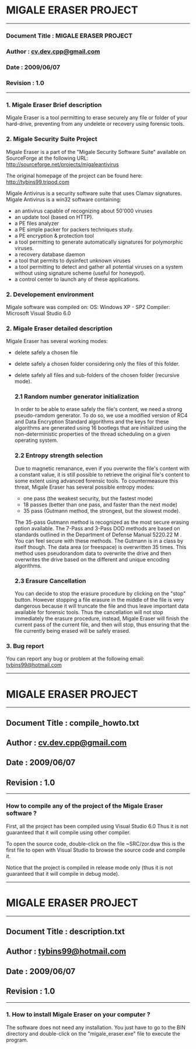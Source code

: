 # MIGALE ERASER PROJECT 

______
### Document Title	: MIGALE ERASER PROJECT
### Author			: cv.dev.cpp@gmail.com
### Date			: 2009/06/07
### Revision		: 1.0 
______


### __1. Migale Eraser Brief description__
Migale Eraser is a tool permitting to erase securely any file or
folder of your hard-drive, preventing from any undelete or recovery
using forensic tools.


### __2. Migale Security Suite Project__
Migale Eraser is a part of the "Migale Security Software Suite"
available on SourceForge at the following URL:
http://sourceforge.net/projects/migaleantivirus

The original homepage of the project can be found here:
http://tybins99.tripod.com

Migale Antivirus is a security software suite that uses Clamav signatures.
Migale Antivirus is a win32 software containing:
- an antivirus capable of recognizing about 50'000 viruses
- an update tool (based on HTTP).
- a PE files analyzer
- a PE simple packer for packers techniques study.
- a PE encryption & protection tool
- a tool permitting to generate automatically signatures for polymorphic viruses.
- a recovery database daemon
- a tool that permits to dysinfect unknown viruses
- a tool permitting to detect and gather all potential viruses on a system 
  without using signature scheme (useful for honeypot).
- a control center to launch any of these applications.  

### __2. Developement environment__
Migale software was compiled on:
OS: Windows XP - SP2
Compiler: Microsoft Visual Studio 6.0



### __2. Migale Eraser detailed description__
Migale Eraser has several working modes:
- delete safely a chosen file
- delete safely a chosen folder considering only the files of this folder.
- delete safely all files and sub-folders of the chosen folder (recursive mode).

	### __2.1 Random number generator initialization__
	In order to be able to erase safely the file's content, we need a strong pseudo-ramdom
	generator. To do so, we use a modified version of RC4 and Data Encryption Standard algorithms
	and the keys for these algorithms are generated using 16 bootlegs that are initialized using
	the non-deterministic properties of the thread scheduling on a given operating system.

	### __2.2 Entropy strength selection__
	Due to magnetic remanance, even if you overwrite the file's content with a constant value,
	it is still possible to retrieve the original file's content to some extent using advanced
	forensic tools.
	To countermeasure this threat, Migale Eraser has several possible entropy modes:
	- one pass (the weakest security, but the fastest mode)	
	- 18 passes (better than one pass, and faster than the next mode)
	- 35 pass (Gutmann method, the strongest, but the slowest mode).

	The 35-pass Gutmann method is recognized as the most secure erasing option available. 
	The 7-Pass and 3-Pass DOD methods are based on standards outlined in the Department of Defense Manual 5220.22 M . 
	You can feel secure with these methods. 
	The Gutmann is in a class by itself though. The data area (or freespace) is overwritten 35 times. 
	This method uses pseudorandom data to overwrite the drive and then overwrites the drive based on the different 
	and unique encoding algorithms.
	
	### __2.3 Erasure Cancellation__
	You can decide to stop the erasure procedure by clicking on the "stop" button.
	However stopping a file erasure in the middle of the file is very dangerous because it will
	truncate the file and thus leave important data available for forensic tools.
	Thus the cancellation will not stop immediately the erasure procedure, instead, Migale Eraser
	will finish the current pass of the current file, and then will stop, thus ensuring that the
	file currently being erased will be safely erased.


### __3. Bug report__
You can report any bug or problem at the following email:
tybins99@hotmail.com

____
# MIGALE ERASER PROJECT 
____

## Document Title	: compile_howto.txt
## Author			: cv.dev.cpp@gmail.com
## Date				: 2009/06/07
## Revision			: 1.0 
____

### __How to compile any of the project of the Migale Eraser software ?__

First, all the project has been compiled using Visual Studio 6.0
Thus it is not guaranteed that it will compile using other compiler.

To open the source code, double-click on the file ~SRC/zor.dsw
this is the first file to open with Visual Studio to browse the source 
code and compile it.

Notice that the project is compiled in release mode only
(thus it is not guaranteed that it will compile in debug mode).


____
# MIGALE ERASER PROJECT 
____

## Document Title	: description.txt
## Author			: tybins99@hotmail.com
## Date			: 2009/06/07
## Revision		: 1.0 
____


### __1. How to install Migale Eraser on your computer ?__
The software does not need any installation.
You just have to go to the BIN directory and double-click
on the "migale_eraser.exe" file to execute the program.


